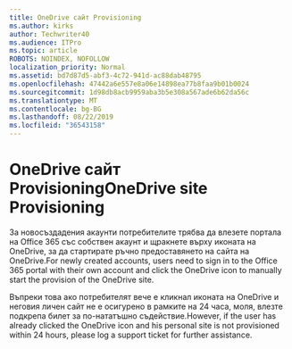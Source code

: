 ```yaml
---
title: OneDrive сайт Provisioning
ms.author: kirks
author: Techwriter40
ms.audience: ITPro
ms.topic: article
ROBOTS: NOINDEX, NOFOLLOW
localization_priority: Normal
ms.assetid: bd7d87d5-abf3-4c72-941d-ac88dab48795
ms.openlocfilehash: 47442a6e557e8a06e14898ea77b8faa9b01b0024
ms.sourcegitcommit: 1d98db8acb9959aba3b5e308a567ade6b62da56c
ms.translationtype: MT
ms.contentlocale: bg-BG
ms.lasthandoff: 08/22/2019
ms.locfileid: "36543158"
---
```

# <a name="onedrive-site-provisioning"></a><span data-ttu-id="efcb5-102">OneDrive сайт Provisioning</span><span class="sxs-lookup"><span data-stu-id="efcb5-102">OneDrive site Provisioning</span></span>

<span data-ttu-id="efcb5-103">За новосъздадения акаунти потребителите трябва да влезете портала на Office 365 със собствен акаунт и щракнете върху иконата на OneDrive, за да стартирате ръчно предоставянето на сайта на OneDrive.</span><span class="sxs-lookup"><span data-stu-id="efcb5-103">For newly created accounts, users need to sign in to the Office 365 portal with their own account and click the OneDrive icon to manually start the provision of the OneDrive site.</span></span>

<span data-ttu-id="efcb5-104">Въпреки това ако потребителят вече е кликнал иконата на OneDrive и неговия личен сайт не е осигурено в рамките на 24 часа, моля, влезте подкрепа билет за по-нататъшно съдействие.</span><span class="sxs-lookup"><span data-stu-id="efcb5-104">However, if the user has already clicked the OneDrive icon and his personal site is not provisioned within 24 hours, please log a support ticket for further assistance.</span></span>

